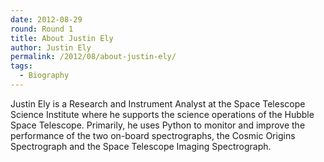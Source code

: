 ```yaml
---
date: 2012-08-29
round: Round 1
title: About Justin Ely
author: Justin Ely
permalink: /2012/08/about-justin-ely/
tags:
  - Biography
---
```

Justin Ely is a Research and Instrument Analyst at the Space Telescope Science Institute where he supports the science operations of the Hubble Space Telescope. Primarily, he uses Python to monitor and improve the performance of the two on-board spectrographs, the Cosmic Origins Spectrograph and the Space Telescope Imaging Spectrograph.

<div style="text-align: left;">
</div>

